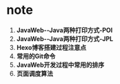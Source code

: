 ﻿# note
1. **JavaWeb--Java两种打印方式-POI**
2. **JavaWeb--Java两种打印方式-JPL**
3. **Hexo博客搭建过程注意点** 
4. **常用的Git命令**
5. **JavaWeb开发过程中常用的排序** 
6. **页面调度算法**


